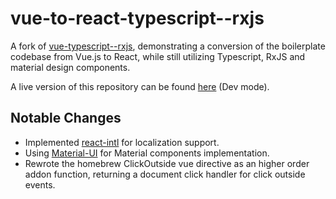# vue-to-react-typescript--rxjs
A fork of [vue-typescript--rxjs](https://github.com/orenhd/vue-typescript--rxjs), demonstrating a conversion of the boilerplate codebase from Vue.js to React, while still utilizing Typescript, RxJS and material design components.

A live version of this repository can be found [here](https://orenhd.github.io/vue-to-react-typescript--rxjs/) (Dev mode).

## Notable Changes
- Implemented [react-intl](https://www.npmjs.com/package/react-intl) for localization support.
- Using [Material-UI](http://www.material-ui.com) for Material components implementation.
- Rewrote the homebrew ClickOutside vue directive as an higher order addon function, returning a document click handler for click outside events.
